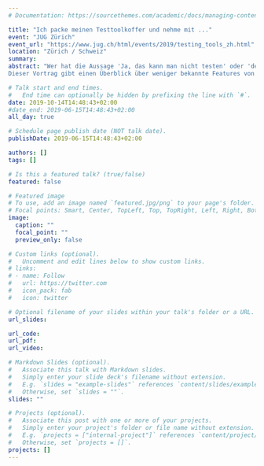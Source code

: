 ```yaml
---
# Documentation: https://sourcethemes.com/academic/docs/managing-content/

title: "Ich packe meinen Testtoolkoffer und nehme mit ..."
event: "JUG Zürich"
event_url: "https://www.jug.ch/html/events/2019/testing_tools_zh.html"
location: "Zürich / Schweiz"
summary:
abstract: "Wer hat die Aussage 'Ja, das kann man nicht testen' oder 'den Test kann man nicht schöner schreiben' noch nicht gehört? Doch neben JUnit gibt es weitere Testwerkzeuge, die den Entwickleralltag beim Testschreiben vereinfachen können.
Dieser Vortrag gibt einen Überblick über weniger bekannte Features von JUnit 5 und stellt nicht so bekannte Testbibliotheken vor, mit denen das Schreiben von Tests wieder Spass macht."

# Talk start and end times.
#   End time can optionally be hidden by prefixing the line with `#`.
date: 2019-10-14T14:48:43+02:00
#date_end: 2019-06-15T14:48:43+02:00
all_day: true

# Schedule page publish date (NOT talk date).
publishDate: 2019-06-15T14:48:43+02:00

authors: []
tags: []

# Is this a featured talk? (true/false)
featured: false

# Featured image
# To use, add an image named `featured.jpg/png` to your page's folder.
# Focal points: Smart, Center, TopLeft, Top, TopRight, Left, Right, BottomLeft, Bottom, BottomRight.
image:
  caption: ""
  focal_point: ""
  preview_only: false

# Custom links (optional).
#   Uncomment and edit lines below to show custom links.
# links:
# - name: Follow
#   url: https://twitter.com
#   icon_pack: fab
#   icon: twitter

# Optional filename of your slides within your talk's folder or a URL.
url_slides:

url_code:
url_pdf:
url_video:

# Markdown Slides (optional).
#   Associate this talk with Markdown slides.
#   Simply enter your slide deck's filename without extension.
#   E.g. `slides = "example-slides"` references `content/slides/example-slides.md`.
#   Otherwise, set `slides = ""`.
slides: ""

# Projects (optional).
#   Associate this post with one or more of your projects.
#   Simply enter your project's folder or file name without extension.
#   E.g. `projects = ["internal-project"]` references `content/project/deep-learning/index.md`.
#   Otherwise, set `projects = []`.
projects: []
---
```

